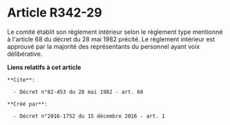 # Article R342-29

Le comité établit son règlement intérieur selon le règlement type mentionné à l'article 68 du décret du 28 mai 1982 précité.
Le règlement intérieur est approuvé par la majorité des représentants du personnel ayant voix délibérative.

**Liens relatifs à cet article**

	**Cite**:

	  - Décret n°82-453 du 28 mai 1982 - art. 68

	**Créé par**:

	  - Décret n°2016-1752 du 15 décembre 2016 - art. 1
